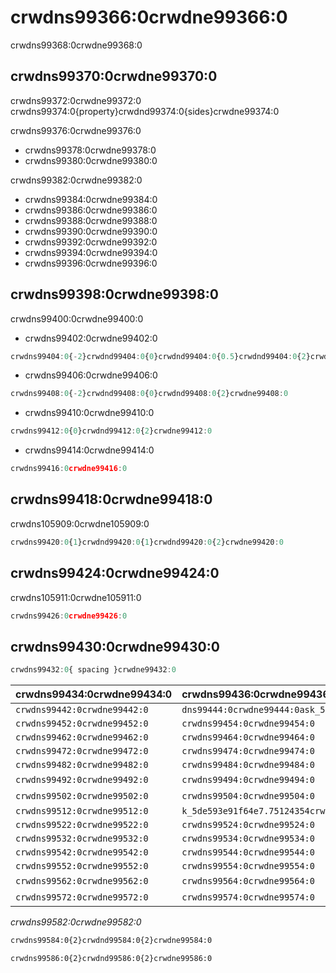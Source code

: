 # crwdns99366:0crwdne99366:0

<p class="description">crwdns99368:0crwdne99368:0</p>

## crwdns99370:0crwdne99370:0

crwdns99372:0crwdne99372:0 crwdns99374:0{property}crwdnd99374:0{sides}crwdne99374:0

crwdns99376:0crwdne99376:0

- crwdns99378:0crwdne99378:0
- crwdns99380:0crwdne99380:0

crwdns99382:0crwdne99382:0

- crwdns99384:0crwdne99384:0
- crwdns99386:0crwdne99386:0
- crwdns99388:0crwdne99388:0
- crwdns99390:0crwdne99390:0
- crwdns99392:0crwdne99392:0
- crwdns99394:0crwdne99394:0
- crwdns99396:0crwdne99396:0

## crwdns99398:0crwdne99398:0

crwdns99400:0crwdne99400:0

- crwdns99402:0crwdne99402:0

```jsx
crwdns99404:0{-2}crwdnd99404:0{0}crwdnd99404:0{0.5}crwdnd99404:0{2}crwdne99404:0
```

- crwdns99406:0crwdne99406:0

```jsx
crwdns99408:0{-2}crwdnd99408:0{0}crwdnd99408:0{2}crwdne99408:0
```

- crwdns99410:0crwdne99410:0

```jsx
crwdns99412:0{0}crwdnd99412:0{2}crwdne99412:0
```

- crwdns99414:0crwdne99414:0

```jsx
crwdns99416:0crwdne99416:0
```

## crwdns99418:0crwdne99418:0

crwdns105909:0crwdne105909:0

```jsx
crwdns99420:0{1}crwdnd99420:0{1}crwdnd99420:0{2}crwdne99420:0
```

## crwdns99424:0crwdne99424:0

crwdns105911:0crwdne105911:0

```jsx
crwdns99426:0crwdne99426:0
```

## crwdns99430:0crwdne99430:0

```js
crwdns99432:0{ spacing }crwdne99432:0
```

| crwdns99434:0crwdne99434:0   | crwdns99436:0crwdne99436:0                                                     | crwdns99438:0crwdne99438:0   | crwdns99440:0crwdne99440:0                                 |
|:---------------------------- |:------------------------------------------------------------------------------ |:---------------------------- |:---------------------------------------------------------- |
| `crwdns99442:0crwdne99442:0` | `dns99444:0crwdne99444:0ask_5de593e914f992.82888543crwdns99444:0crwdne99444:0` | `crwdns99446:0crwdne99446:0` | [`crwdns99450:0crwdne99450:0`](crwdns99448:0crwdne99448:0) |
| `crwdns99452:0crwdne99452:0` | `crwdns99454:0crwdne99454:0`                                                   | `crwdns99456:0crwdne99456:0` | [`crwdns99460:0crwdne99460:0`](crwdns99458:0crwdne99458:0) |
| `crwdns99462:0crwdne99462:0` | `crwdns99464:0crwdne99464:0`                                                   | `crwdns99466:0crwdne99466:0` | [`crwdns99470:0crwdne99470:0`](crwdns99468:0crwdne99468:0) |
| `crwdns99472:0crwdne99472:0` | `crwdns99474:0crwdne99474:0`                                                   | `crwdns99476:0crwdne99476:0` | [`crwdns99480:0crwdne99480:0`](crwdns99478:0crwdne99478:0) |
| `crwdns99482:0crwdne99482:0` | `crwdns99484:0crwdne99484:0`                                                   | `crwdns99486:0crwdne99486:0` | [`crwdns99490:0crwdne99490:0`](crwdns99488:0crwdne99488:0) |
| `crwdns99492:0crwdne99492:0` | `crwdns99494:0crwdne99494:0`                                                   | crwdns99496:0crwdne99496:0   | [`crwdns99500:0crwdne99500:0`](crwdns99498:0crwdne99498:0) |
| `crwdns99502:0crwdne99502:0` | `crwdns99504:0crwdne99504:0`                                                   | crwdns99506:0crwdne99506:0   | [`crwdns99510:0crwdne99510:0`](crwdns99508:0crwdne99508:0) |
| `crwdns99512:0crwdne99512:0` | `k_5de593e91f64e7.75124354crwdns99514:0crwdne99514:0`                          | `crwdns99516:0crwdne99516:0` | [`crwdns99520:0crwdne99520:0`](crwdns99518:0crwdne99518:0) |
| `crwdns99522:0crwdne99522:0` | `crwdns99524:0crwdne99524:0`                                                   | `crwdns99526:0crwdne99526:0` | [`crwdns99530:0crwdne99530:0`](crwdns99528:0crwdne99528:0) |
| `crwdns99532:0crwdne99532:0` | `crwdns99534:0crwdne99534:0`                                                   | `crwdns99536:0crwdne99536:0` | [`crwdns99540:0crwdne99540:0`](crwdns99538:0crwdne99538:0) |
| `crwdns99542:0crwdne99542:0` | `crwdns99544:0crwdne99544:0`                                                   | `crwdns99546:0crwdne99546:0` | [`crwdns99550:0crwdne99550:0`](crwdns99548:0crwdne99548:0) |
| `crwdns99552:0crwdne99552:0` | `crwdns99554:0crwdne99554:0`                                                   | `crwdns99556:0crwdne99556:0` | [`crwdns99560:0crwdne99560:0`](crwdns99558:0crwdne99558:0) |
| `crwdns99562:0crwdne99562:0` | `crwdns99564:0crwdne99564:0`                                                   | crwdns99566:0crwdne99566:0   | [`crwdns99570:0crwdne99570:0`](crwdns99568:0crwdne99568:0) |
| `crwdns99572:0crwdne99572:0` | `crwdns99574:0crwdne99574:0`                                                   | crwdns99576:0crwdne99576:0   | [`crwdns99580:0crwdne99580:0`](crwdns99578:0crwdne99578:0) |


*crwdns99582:0crwdne99582:0*

```diff
crwdns99584:0{2}crwdnd99584:0{2}crwdne99584:0
```

```diff
crwdns99586:0{2}crwdnd99586:0{2}crwdne99586:0
```